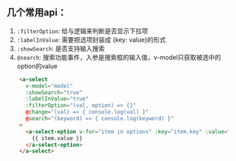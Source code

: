 ## 几个常用api：
1. `:filterOption`: 给与逻辑来判断是否显示下拉项
2. `:labelInValue`: 需要把选项封装成 {key: value}的形式
3. `:showSearch`: 是否支持输入搜索
4. `@search`: 搜索功能事件，入参是搜索框的输入值，v-model只获取被选中的option的value

``` html
    <a-select
      v-model="model"
      :showSearch="true"
      :labelInValue="true"
      :filterOption="(val, option) => {}"
      @change="(val) => { console.log(val) }"
      @search="(keyword) => { console.log(keyword) }"
    >
      <a-select-option v-for="item in options" :key="item.key" :value="item.value">
        {{ item.value }}
      </a-select-option>
    </a-select>
```
